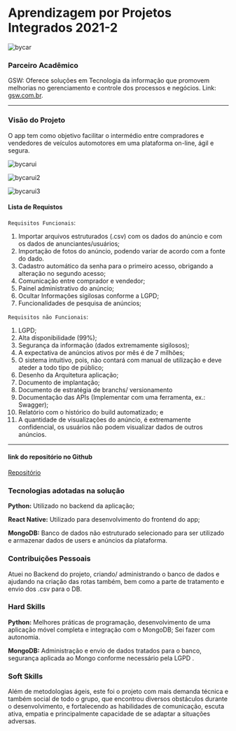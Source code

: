 # Aprendizagem por Projetos Integrados 2021-2
![bycar](https://user-images.githubusercontent.com/54710426/143996382-5957fd8b-9954-42c9-82d7-84caf1653117.PNG)

### Parceiro Acadêmico
GSW: Oferece soluções em Tecnologia da informação que promovem melhorias no gerenciamento e controle dos processos e negócios.
Link:  [gsw.com.br](http://www.gsw.com.br/index.php).



***

### Visão do Projeto
O app tem como objetivo facilitar o intermédio entre compradores e vendedores de veículos automotores em uma plataforma on-line, ágil e segura.

![bycarui](https://user-images.githubusercontent.com/54710426/144002954-dcc89bf9-ea65-4b1e-9f36-00c83ac5acc0.PNG)

![bycarui2](https://user-images.githubusercontent.com/54710426/144003206-cf3fbd0c-71a4-4ff7-bba7-61dedf7254e7.PNG)

![bycarui3](https://user-images.githubusercontent.com/54710426/144003308-99ce09b5-ca46-4c4b-bccf-180db9613444.PNG)


#### Lista de Requistos 

`Requisitos Funcionais`: 
1. Importar arquivos estruturados (.csv) com os dados do anúncio e com os dados de anunciantes/usuários; 
2. Importação de fotos do anúncio, podendo variar de acordo com a fonte do dado.
3. Cadastro automático da senha para o primeiro acesso, obrigando a alteração no segundo acesso;
4. Comunicação entre comprador e vendedor;
5. Painel administrativo do anúncio;
6. Ocultar Informações sigilosas conforme a LGPD;
7. Funcionalidades de pesquisa de anúncios; 


`Requisitos não Funcionais`:
1. LGPD;
2. Alta disponibilidade (99%);
3. Segurança da informação (dados extremamente sigilosos);
4. A expectativa de anúncios ativos por mês é de 7 milhões;
5. O sistema intuitivo, pois, não contará com manual de utilização e deve ateder a todo tipo de público;
6. Desenho da Arquitetura aplicação;
7. Documento de implantação;
8. Documento de estratégia de branchs/ versionamento
9. Documentação das APIs (Implementar com uma ferramenta, ex.: Swagger);
10. Relatório com o histórico do build automatizado; e
11. A quantidade de visualizações do anúncio, é extremamente confidencial, os usuários não
podem visualizar dados de outros anúncios.
***

#### link do repositório no Github
[Repositório](https://github.com/JodanGalas/ByCar_Projeto_Integrador)


### Tecnologias adotadas na solução

**Python:** Utilizado no backend da aplicação;

**React Native:** Utilizado para desenvolvimento do frontend do app;

**MongoDB:** Banco de dados não estruturado selecionado para ser utilizado e armazenar dados de users e anúncios da plataforma.


### Contribuições Pessoais
Atuei no Backend do projeto, criando/ administrando o banco de dados e ajudando na criação das rotas também, bem como a parte de tratamento e envio dos .csv para o DB.

### Hard Skills
**Python:** Melhores práticas de programação, desenvolvimento de uma aplicação móvel completa e integração com o MongoDB; Sei fazer com autonomia.

**MongoDB:** Administração e envio de dados tratados para o banco, segurança aplicada ao Mongo conforme necessário pela LGPD .

### Soft Skills
Além de metodologias ágeis, este foi o projeto com mais demanda técnica e também social de todo o grupo, que encontrou diversos obstáculos durante o desenvolvimento, e fortalecendo as habilidades de comunicação, escuta ativa, empatia e principalmente capacidade de se adaptar a situações adversas.
 
